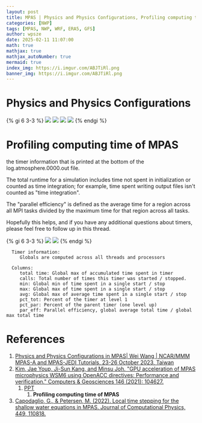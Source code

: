 ```yaml
---
layout: post
title: MPAS | Physics and Physics Configurations, Profiling computing time
categories: [NWP]
tags: [MPAS, NWP, WRF, ERA5, GFS]
author: wpsze
date: 2025-02-11 11:07:00
math: true
mathjax: true
mathjax_autoNumber: true
mermaid: true
index_img: https://i.imgur.com/ABJTiRl.png
banner_img: https://i.imgur.com/ABJTiRl.png
---
```


# Physics and Physics Configurations

{% gi 6 3-3 %}
![](https://i.imgur.com/siMEUS9.png)
![](https://i.imgur.com/BO0rB71.png)
![](https://i.imgur.com/rc5XBgi.png)
![](https://i.imgur.com/ABJTiRl.png)
{% endgi %}

# Profiling computing time of MPAS

the timer information that is printed at the bottom of the log.atmosphere.0000.out file.

The total runtime for a simulation includes time not spent in initialization or counted as time integration; for example, time spent writing output files isn't counted as "time integration".

The "parallel efficiency" is defined as the average time for a region across all MPI tasks divided by the maximum time for that region across all tasks.

Hopefully this helps, and if you have any additional questions about timers, please feel free to follow up in this thread.

{% gi 6 3-3 %}
![](https://i.imgur.com/TJAfYme.png)
![](https://i.imgur.com/wtb6Ilv.png)
{% endgi %}

```console
  Timer information:
     Globals are computed across all threads and processors
 
  Columns:
     total time: Global max of accumulated time spent in timer
     calls: Total number of times this timer was started / stopped.
     min: Global min of time spent in a single start / stop
     max: Global max of time spent in a single start / stop
     avg: Global max of average time spent in a single start / stop
     pct_tot: Percent of the timer at level 1
     pct_par: Percent of the parent timer (one level up)
     par_eff: Parallel efficiency, global average total time / global max total time
```

# References

1. [Physics and Physics Configurations in MPAS| Wei Wang | NCAR/MMM MPAS-A and MPAS-JEDI Tutorials, 23-26 October 2023, Taiwan](http://www.gpsarc.ncu.edu.tw/MPAS2023/slide/MPAS_A/6-MPAS_physics_202310.pdf)
2. [Kim, Jae Youp, Ji-Sun Kang, and Minsu Joh. "GPU acceleration of MPAS microphysics WSM6 using OpenACC directives: Performance and verification." Computers & Geosciences 146 (2021): 104627.](https://www.sciencedirect.com/science/article/pii/S0098300420306051)
   1. [PPT](https://www.cisl.ucar.edu/sites/default/files/2021-10/KISTI%20-%20Joh%2C%20Kang%2C%20%26%20Kim.pdf)
      1. **Profiling computing time of MPAS**
3. [Capodaglio, G., & Petersen, M. (2022). Local time stepping for the shallow water equations in MPAS. Journal of Computational Physics, 449, 110818.](https://www.sciencedirect.com/science/article/am/pii/S0021999121007130)